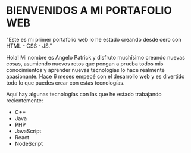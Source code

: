 <h1>BIENVENIDOS A MI PORTAFOLIO WEB</h1>
<p>"Este es mi primer portafolio web lo he estado creando desde cero con HTML - CSS - JS."<p>
<p>Hola! Mi nombre es Angelo Patrick y disfruto muchísimo creando nuevas cosas, asumiendo nuevos retos que pongan a prueba todos mis conocimientos y aprender nuevas tecnologías lo hace realmente apasionante. Hace 6 meses empecé con el desarrollo web y es divertido todo lo que puedes crear con estas tecnologías.</p>
<p>Aquí hay algunas tecnologías con las que he estado trabajando recientemente:</p>
<ul>
    <li>C++</li>
    <li>Java</li>
    <li>PHP</li>
    <li>JavaScript</li>
    <li>React</li>
    <li>NodeScript</li>
</ul>